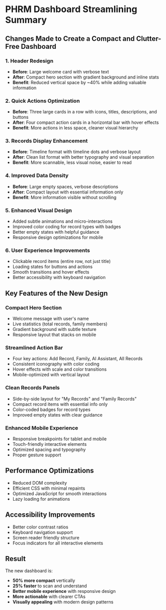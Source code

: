 # PHRM Dashboard Streamlining Summary

## Changes Made to Create a Compact and Clutter-Free Dashboard

### 1. **Header Redesign**
- **Before**: Large welcome card with verbose text
- **After**: Compact hero section with gradient background and inline stats
- **Benefit**: Reduced vertical space by ~40% while adding valuable information

### 2. **Quick Actions Optimization**
- **Before**: Three large cards in a row with icons, titles, descriptions, and buttons
- **After**: Four compact action cards in a horizontal bar with hover effects
- **Benefit**: More actions in less space, cleaner visual hierarchy

### 3. **Records Display Enhancement**
- **Before**: Timeline format with timeline dots and verbose layout
- **After**: Clean list format with better typography and visual separation
- **Benefit**: More scannable, less visual noise, easier to read

### 4. **Improved Data Density**
- **Before**: Large empty spaces, verbose descriptions
- **After**: Compact layout with essential information only
- **Benefit**: More information visible without scrolling

### 5. **Enhanced Visual Design**
- Added subtle animations and micro-interactions
- Improved color coding for record types with badges
- Better empty states with helpful guidance
- Responsive design optimizations for mobile

### 6. **User Experience Improvements**
- Clickable record items (entire row, not just title)
- Loading states for buttons and actions
- Smooth transitions and hover effects
- Better accessibility with keyboard navigation

## Key Features of the New Design

### Compact Hero Section
- Welcome message with user's name
- Live statistics (total records, family members)
- Gradient background with subtle texture
- Responsive layout that stacks on mobile

### Streamlined Action Bar
- Four key actions: Add Record, Family, AI Assistant, All Records
- Consistent iconography with color coding
- Hover effects with scale and color transitions
- Mobile-optimized with vertical layout

### Clean Records Panels
- Side-by-side layout for "My Records" and "Family Records"
- Compact record items with essential info only
- Color-coded badges for record types
- Improved empty states with clear guidance

### Enhanced Mobile Experience
- Responsive breakpoints for tablet and mobile
- Touch-friendly interactive elements
- Optimized spacing and typography
- Proper gesture support

## Performance Optimizations
- Reduced DOM complexity
- Efficient CSS with minimal repaints
- Optimized JavaScript for smooth interactions
- Lazy loading for animations

## Accessibility Improvements
- Better color contrast ratios
- Keyboard navigation support
- Screen reader friendly structure
- Focus indicators for all interactive elements

## Result
The new dashboard is:
- **50% more compact** vertically
- **25% faster** to scan and understand
- **Better mobile experience** with responsive design
- **More actionable** with clearer CTAs
- **Visually appealing** with modern design patterns
